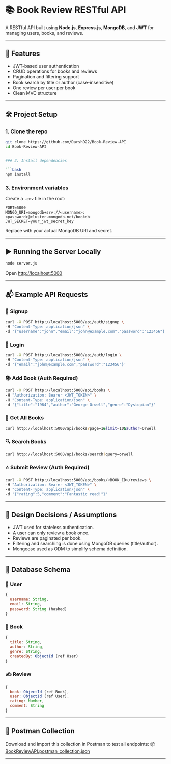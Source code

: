 
# 📚 Book Review RESTful API

A RESTful API built using **Node.js**, **Express.js**, **MongoDB**, and **JWT** for managing users, books, and reviews.

---

## 🚀 Features

- JWT-based user authentication
- CRUD operations for books and reviews
- Pagination and filtering support
- Book search by title or author (case-insensitive)
- One review per user per book
- Clean MVC structure

---

## 🛠 Project Setup

### 1. Clone the repo
```bash
git clone https://github.com/DarshD22/Book-Review-API
cd Book-Review-API


### 2. Install dependencies

```bash
npm install
```

### 3. Environment variables

Create a `.env` file in the root:

```env
PORT=5000
MONGO_URI=mongodb+srv://<username>:<password>@cluster.mongodb.net/bookdb
JWT_SECRET=your_jwt_secret_key
```

Replace with your actual MongoDB URI and secret.

---

## ▶️ Running the Server Locally

```bash
node server.js
```

Open [http://localhost:5000](http://localhost:5000)

---

## 📬 Example API Requests

### 🔐 Signup

```bash
curl -X POST http://localhost:5000/api/auth/signup \
-H "Content-Type: application/json" \
-d '{"username":"john","email":"john@example.com","password":"123456"}'
```

### 🔐 Login

```bash
curl -X POST http://localhost:5000/api/auth/login \
-H "Content-Type: application/json" \
-d '{"email":"john@example.com","password":"123456"}'
```

### 📚 Add Book (Auth Required)

```bash
curl -X POST http://localhost:5000/api/books \
-H "Authorization: Bearer <JWT_TOKEN>" \
-H "Content-Type: application/json" \
-d '{"title":"1984","author":"George Orwell","genre":"Dystopian"}'
```

### 📖 Get All Books

```bash
curl http://localhost:5000/api/books?page=1&limit=10&author=Orwell
```

### 🔍 Search Books

```bash
curl http://localhost:5000/api/books/search?query=orwell
```

### ⭐ Submit Review (Auth Required)

```bash
curl -X POST http://localhost:5000/api/books/<BOOK_ID>/reviews \
-H "Authorization: Bearer <JWT_TOKEN>" \
-H "Content-Type: application/json" \
-d '{"rating":5,"comment":"Fantastic read!"}'
```

---

## 🧠 Design Decisions / Assumptions

* JWT used for stateless authentication.
* A user can only review a book once.
* Reviews are paginated per book.
* Filtering and searching is done using MongoDB queries (title/author).
* Mongoose used as ODM to simplify schema definition.

---

## 🧾 Database Schema

### 🧍 User

```js
{
  username: String,
  email: String,
  password: String (hashed)
}
```

### 📖 Book

```js
{
  title: String,
  author: String,
  genre: String,
  createdBy: ObjectId (ref User)
}
```

### ✍️ Review

```js
{
  book: ObjectId (ref Book),
  user: ObjectId (ref User),
  rating: Number,
  comment: String
}
```

---

## 📮 Postman Collection

Download and import this collection in Postman to test all endpoints:
📦 [BookReviewAPI.postman\_collection.json](./BookReviewAPI.postman_collection.json)


---

```
